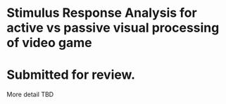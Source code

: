 # Stimulus Response Analysis for active vs passive visual processing of video game

# Submitted for review.

More detail TBD
